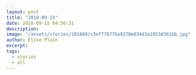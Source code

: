 ```yaml
---
layout: post
title: "2018-09-15"
date: 2018-09-15 04:56:31
description: 
image: "/assets/stories/201809/c3ef77077ba9370e034d3a1953d361bb.jpg"
author: Elise Plain
excerpt: 
tags: 
  - stories
  - all
---
```



<p></p>
